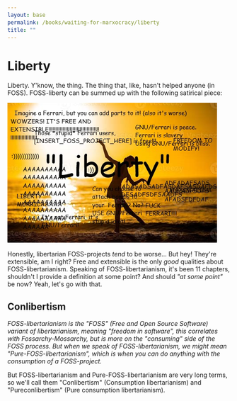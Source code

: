 ```yaml
---
layout: base
permalink: /books/waiting-for-marxocracy/liberty
title: ""
---
```


# Liberty
Liberty. Y'know, the thing. The thing that, like, hasn't helped anyone (in FOSS).
FOSS-liberty can be summed up with the following satirical piece:

[![Liberty!](/images/liberty.png)](/)

Honestly, libertarian FOSS-projects *tend* to be worse... But hey! They're extensible,
am I right? Free and extensible is the only *good* qualities about FOSS-libertarianism.
Speaking of FOSS-libertarianism, it's been 11 chapters, shouldn't I provide a definition
at some point? And should *"at some point"* be now? Yeah, let's go with that.

## Conlibertism
*FOSS-libertarianism is the "FOSS" (Free and Open Source Software) variant of libertarianism,
meaning "freedom in software", this correlates with Fossarchy-Mossarchy, but is more on the
"consuming" side of the FOSS process. But when we speak of FOSS-libertarianism, we might mean
"Pure-FOSS-libertarianism", which is when you can do anything with the consumption of a
FOSS-project.*

But FOSS-libertarianism and Pure-FOSS-libertarianism are very long terms, so we'll call them
"Conlibertism" (Consumption libertarianism) and "Pureconlibertism" (Pure consumption
libertarianism).

